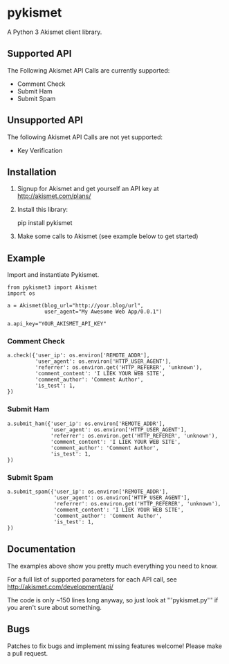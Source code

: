 pykismet
========

A Python 3 Akismet client library.

## Supported API

The Following Akismet API Calls are currently supported:
* Comment Check
* Submit Ham
* Submit Spam

## Unsupported API

The following Akismet API Calls are not yet supported:
* Key Verification

## Installation

1. Signup for Akismet and get yourself an API key at http://akismet.com/plans/

2. Install this library:

    pip install pykismet

3. Make some calls to Akismet (see example below to get started)

## Example

Import and instantiate Pykismet.

    from pykismet3 import Akismet
    import os

    a = Akismet(blog_url="http://your.blog/url",
                user_agent="My Awesome Web App/0.0.1")

    a.api_key="YOUR_AKISMET_API_KEY"

### Comment Check

    a.check({'user_ip': os.environ['REMOTE_ADDR'],
             'user_agent': os.environ['HTTP_USER_AGENT'],
             'referrer': os.environ.get('HTTP_REFERER', 'unknown'),
             'comment_content': 'I LIEK YOUR WEB SITE',
             'comment_author': 'Comment Author',
             'is_test': 1,
    })

### Submit Ham

    a.submit_ham({'user_ip': os.environ['REMOTE_ADDR'],
                  'user_agent': os.environ['HTTP_USER_AGENT'],
                  'referrer': os.environ.get('HTTP_REFERER', 'unknown'),
                  'comment_content': 'I LIEK YOUR WEB SITE',
                  'comment_author': 'Comment Author',
                  'is_test': 1,
    })

### Submit Spam

    a.submit_spam({'user_ip': os.environ['REMOTE_ADDR'],
                   'user_agent': os.environ['HTTP_USER_AGENT'],
                   'referrer': os.environ.get('HTTP_REFERER', 'unknown'),
                   'comment_content': 'I LIEK YOUR WEB SITE',
                   'comment_author': 'Comment Author',
                   'is_test': 1,
    })

## Documentation

The examples above show you pretty much everything you need to know.

For a full list of supported parameters for each API call, see http://akismet.com/development/api/

The code is only ~150 lines long anyway, so just look at '''pykismet.py''' if you aren't sure about something.

## Bugs

Patches to fix bugs and implement missing features welcome! Please make a pull request.


